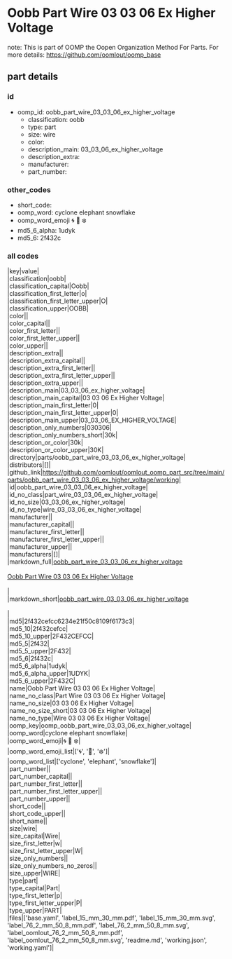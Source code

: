 # Oobb Part Wire 03 03 06 Ex Higher Voltage  

note: This is part of OOMP the Oopen Organization Method For Parts. For more details: https://github.com/oomlout/oomp_base

##  part details





### id
* oomp_id: oobb_part_wire_03_03_06_ex_higher_voltage
  * classification: oobb
  * type: part
  * size: wire
  * color: 
  * description_main: 03_03_06_ex_higher_voltage
  * description_extra: 
  * manufacturer: 
  * part_number: 

### other_codes
* short_code: 
* oomp_word: cyclone elephant snowflake
* oomp_word_emoji :cyclone: :elephant: :snowflake:
* md5_6_alpha: 1udyk
* md5_6: 2f432c

### all codes 
|key|value|  
|classification|oobb|  
|classification_capital|Oobb|  
|classification_first_letter|o|  
|classification_first_letter_upper|O|  
|classification_upper|OOBB|  
|color||  
|color_capital||  
|color_first_letter||  
|color_first_letter_upper||  
|color_upper||  
|description_extra||  
|description_extra_capital||  
|description_extra_first_letter||  
|description_extra_first_letter_upper||  
|description_extra_upper||  
|description_main|03_03_06_ex_higher_voltage|  
|description_main_capital|03 03 06 Ex Higher Voltage|  
|description_main_first_letter|0|  
|description_main_first_letter_upper|0|  
|description_main_upper|03_03_06_EX_HIGHER_VOLTAGE|  
|description_only_numbers|030306|  
|description_only_numbers_short|30k|  
|description_or_color|30k|  
|description_or_color_upper|30K|  
|directory|parts/oobb_part_wire_03_03_06_ex_higher_voltage|  
|distributors|[]|  
|github_link|https://github.com/oomlout/oomlout_oomp_part_src/tree/main/parts/oobb_part_wire_03_03_06_ex_higher_voltage/working|  
|id|oobb_part_wire_03_03_06_ex_higher_voltage|  
|id_no_class|part_wire_03_03_06_ex_higher_voltage|  
|id_no_size|03_03_06_ex_higher_voltage|  
|id_no_type|wire_03_03_06_ex_higher_voltage|  
|manufacturer||  
|manufacturer_capital||  
|manufacturer_first_letter||  
|manufacturer_first_letter_upper||  
|manufacturer_upper||  
|manufacturers|[]|  
|markdown_full|[oobb_part_wire_03_03_06_ex_higher_voltage](https://github.com/oomlout/oomlout_oomp_part_src/tree/main/parts/oobb_part_wire_03_03_06_ex_higher_voltage/working)<br>[](https://github.com/oomlout/oomlout_oomp_part_src/tree/main/parts/oobb_part_wire_03_03_06_ex_higher_voltage/working)<br>[Oobb Part Wire 03 03 06 Ex Higher Voltage](https://github.com/oomlout/oomlout_oomp_part_src/tree/main/parts/oobb_part_wire_03_03_06_ex_higher_voltage/working)<br><br>|  
|markdown_short|[oobb_part_wire_03_03_06_ex_higher_voltage](https://github.com/oomlout/oomlout_oomp_part_src/tree/main/parts/oobb_part_wire_03_03_06_ex_higher_voltage/working)<br><br>|  
|md5|2f432cefcc6234e21f50c8109f6173c3|  
|md5_10|2f432cefcc|  
|md5_10_upper|2F432CEFCC|  
|md5_5|2f432|  
|md5_5_upper|2F432|  
|md5_6|2f432c|  
|md5_6_alpha|1udyk|  
|md5_6_alpha_upper|1UDYK|  
|md5_6_upper|2F432C|  
|name|Oobb Part Wire 03 03 06 Ex Higher Voltage|  
|name_no_class|Part Wire 03 03 06 Ex Higher Voltage|  
|name_no_size|03 03 06 Ex Higher Voltage|  
|name_no_size_short|03 03 06 Ex Higher Voltage|  
|name_no_type|Wire 03 03 06 Ex Higher Voltage|  
|oomp_key|oomp_oobb_part_wire_03_03_06_ex_higher_voltage|  
|oomp_word|cyclone elephant snowflake|  
|oomp_word_emoji|:cyclone: :elephant: :snowflake:|  
|oomp_word_emoji_list|[':cyclone:', ':elephant:', ':snowflake:']|  
|oomp_word_list|['cyclone', 'elephant', 'snowflake']|  
|part_number||  
|part_number_capital||  
|part_number_first_letter||  
|part_number_first_letter_upper||  
|part_number_upper||  
|short_code||  
|short_code_upper||  
|short_name||  
|size|wire|  
|size_capital|Wire|  
|size_first_letter|w|  
|size_first_letter_upper|W|  
|size_only_numbers||  
|size_only_numbers_no_zeros||  
|size_upper|WIRE|  
|type|part|  
|type_capital|Part|  
|type_first_letter|p|  
|type_first_letter_upper|P|  
|type_upper|PART|  
|files|['base.yaml', 'label_15_mm_30_mm.pdf', 'label_15_mm_30_mm.svg', 'label_76_2_mm_50_8_mm.pdf', 'label_76_2_mm_50_8_mm.svg', 'label_oomlout_76_2_mm_50_8_mm.pdf', 'label_oomlout_76_2_mm_50_8_mm.svg', 'readme.md', 'working.json', 'working.yaml']|  
